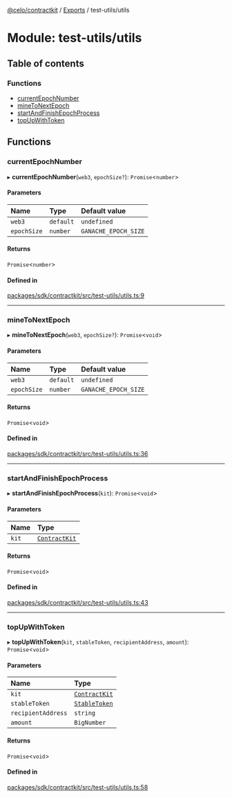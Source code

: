 [@celo/contractkit](../README.md) / [Exports](../modules.md) / test-utils/utils

# Module: test-utils/utils

## Table of contents

### Functions

- [currentEpochNumber](test_utils_utils.md#currentepochnumber)
- [mineToNextEpoch](test_utils_utils.md#minetonextepoch)
- [startAndFinishEpochProcess](test_utils_utils.md#startandfinishepochprocess)
- [topUpWithToken](test_utils_utils.md#topupwithtoken)

## Functions

### currentEpochNumber

▸ **currentEpochNumber**(`web3`, `epochSize?`): `Promise`\<`number`\>

#### Parameters

| Name | Type | Default value |
| :------ | :------ | :------ |
| `web3` | `default` | `undefined` |
| `epochSize` | `number` | `GANACHE_EPOCH_SIZE` |

#### Returns

`Promise`\<`number`\>

#### Defined in

[packages/sdk/contractkit/src/test-utils/utils.ts:9](https://github.com/celo-org/developer-tooling/blob/master/packages/sdk/contractkit/src/test-utils/utils.ts#L9)

___

### mineToNextEpoch

▸ **mineToNextEpoch**(`web3`, `epochSize?`): `Promise`\<`void`\>

#### Parameters

| Name | Type | Default value |
| :------ | :------ | :------ |
| `web3` | `default` | `undefined` |
| `epochSize` | `number` | `GANACHE_EPOCH_SIZE` |

#### Returns

`Promise`\<`void`\>

#### Defined in

[packages/sdk/contractkit/src/test-utils/utils.ts:36](https://github.com/celo-org/developer-tooling/blob/master/packages/sdk/contractkit/src/test-utils/utils.ts#L36)

___

### startAndFinishEpochProcess

▸ **startAndFinishEpochProcess**(`kit`): `Promise`\<`void`\>

#### Parameters

| Name | Type |
| :------ | :------ |
| `kit` | [`ContractKit`](../classes/kit.ContractKit.md) |

#### Returns

`Promise`\<`void`\>

#### Defined in

[packages/sdk/contractkit/src/test-utils/utils.ts:43](https://github.com/celo-org/developer-tooling/blob/master/packages/sdk/contractkit/src/test-utils/utils.ts#L43)

___

### topUpWithToken

▸ **topUpWithToken**(`kit`, `stableToken`, `recipientAddress`, `amount`): `Promise`\<`void`\>

#### Parameters

| Name | Type |
| :------ | :------ |
| `kit` | [`ContractKit`](../classes/kit.ContractKit.md) |
| `stableToken` | [`StableToken`](../enums/celo_tokens.StableToken.md) |
| `recipientAddress` | `string` |
| `amount` | `BigNumber` |

#### Returns

`Promise`\<`void`\>

#### Defined in

[packages/sdk/contractkit/src/test-utils/utils.ts:58](https://github.com/celo-org/developer-tooling/blob/master/packages/sdk/contractkit/src/test-utils/utils.ts#L58)
